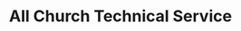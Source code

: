---
title: "All Church Technical Service"
url: /fayetteville/all-church-technical-service/
shop: shop
---